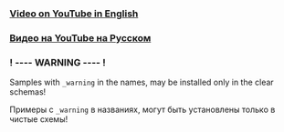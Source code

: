 ### [Video on YouTube in English](https://youtu.be/C4vh3-LM5YA)

### [Видео на YouTube на Русском](https://youtu.be/UA7j28Ht5u4)

### ! ---- WARNING ---- !

Samples with `_warning` in the names, may be installed only in the clear schemas!

Примеры с `_warning` в названиях, могут быть установлены только в чистые схемы!

